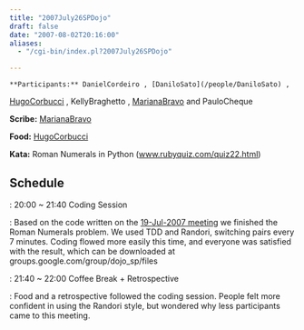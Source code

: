 ```yaml
---
title: "2007July26SPDojo"
draft: false
date: "2007-08-02T20:16:00"
aliases:
  - "/cgi-bin/index.pl?2007July26SPDojo"

---
```

    **Participants:** DanielCordeiro , [DaniloSato](/people/DaniloSato) ,
[HugoCorbucci](/people/HugoCorbucci) , KellyBraghetto ,
[MarianaBravo](/MarianaBravo) and PauloCheque

**Scribe:** [MarianaBravo](/MarianaBravo)

**Food:** [HugoCorbucci](/people/HugoCorbucci)

**Kata:** Roman Numerals in Python (www.rubyquiz.com/quiz22.html)

Schedule
--------

 
:   20:00 \~ 21:40 Coding Session

 
:   Based on the code written on the [19-Jul-2007
    meeting](/record/2007July19SPDojo) we finished the Roman
    Numerals problem. We used TDD and Randori, switching pairs every
    7 minutes. Coding flowed more easily this time, and everyone was
    satisfied with the result, which can be downloaded at
    groups.google.com/group/dojo\_sp/files

 
:   21:40 \~ 22:00 Coffee Break + Retrospective

 
:   Food and a retrospective followed the coding session. People felt
    more confident in using the Randori style, but wondered why less
    participants came to this meeting.


